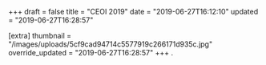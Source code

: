 +++
draft = false
title = "CEOI 2019"
date = "2019-06-27T16:12:10"
updated = "2019-06-27T16:28:57"

[extra]
thumbnail = "/images/uploads/5cf9cad94714c5577919c266171d935c.jpg"
override_updated = "2019-06-27T16:28:57"
+++
.